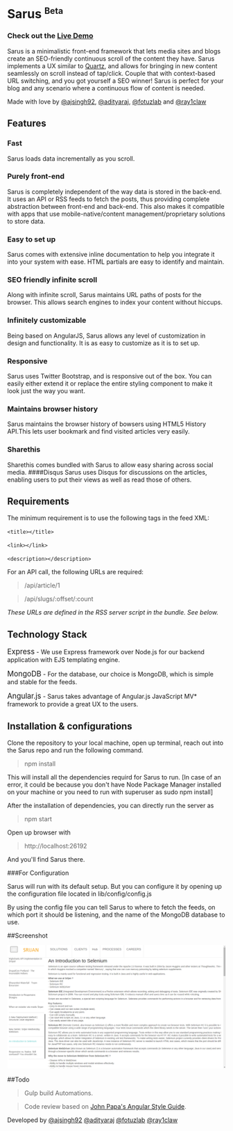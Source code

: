 # Sarus <sup><small>Beta</small></sup>

### Check out the [Live Demo](http://sarus-dev.srijanlabs.com)

Sarus is a minimalistic front-end framework that lets media sites and blogs create an SEO-friendly continuous scroll of the content they have. Sarus implements a UX similar to [Quartz](http://qz.com/), and allows for bringing in new content seamlessly on scroll instead of tap/click. Couple that with context-based URL switching, and you got yourself a SEO winner! Sarus is perfect for your blog and any scenario where a continuous flow of content is needed.

Made with love by [@ajsingh92](https://twitter.com/ajsingh92), [@adityaraj](https://twitter.com/adityaraj), [@fotuzlab](https://twitter.com/fotuzlab) and [@ray1claw](https://twitter.com/ray1claw)

## Features

### Fast
Sarus loads data incrementally as you scroll.
### Purely front-end
Sarus is completely independent of the way data is stored in the back-end. It uses an API or RSS feeds to fetch the posts, thus providing complete abstraction between front-end and back-end. This also makes it compatible with apps that use mobile-native/content management/proprietary solutions to store data.
### Easy to set up
Sarus comes with extensive inline documentation to help you integrate it into your system with ease. HTML partials are easy to identify and maintain.
### SEO friendly infinite scroll
Along with infinite scroll, Sarus maintains URL paths of posts for the browser. This allows search engines to index your content without hiccups.
### Infinitely customizable
Being based on AngularJS, Sarus allows any level of customization in design and functionality. It is as easy to customize as it is to set up.
### Responsive
Sarus uses Twitter Bootstrap, and is responsive out of the box. You can easily either extend it or replace the entire styling component to make it look just the way you want.
### Maintains browser history
Sarus maintains the browser history of bowsers using HTML5 History API.This lets user bookmark and find visited articles very easily.
### Sharethis
Sharethis comes bundled with Sarus to allow easy sharing across social media.
####Disqus
Sarus uses Disqus for discussions on the articles, enabling users to put their views as well as read those of others.
## Requirements
The minimum requirement is to use the following tags in the feed XML:

`<title></title>`

`<link></link>`

`<description></description>`

For an API call, the following URLs are required:

> /api/article/1

> /api/slugs/:offset/:count

_These URLs are defined in the RSS server script in the bundle. See below._

## Technology Stack

<big>Express</big> - We use Express framework over Node.js for our backend application with EJS templating engine.

<big>MongoDB</big> - For the database, our choice is MongoDB, which is simple and stable for the feeds.

<big>Angular.js</big> - Sarus takes advantage of Angular.js JavaScript MV* framework to provide a great UX to the users.

## Installation & configurations
Clone the repository to your local machine, open up terminal, reach out into the Sarus repo and run
the following command.

>npm install

This will install all the dependencies requird for Sarus to run.
[In case of an error, it could be because you don't have Node Package Manager installed on your machine or you need to run with superuser as sudo npm install]

After the installation of dependencies, you can directly run the server as

>npm start

Open up browser with

>http://localhost:26192

And you'll find Sarus there.

###For Configuration

Sarus will run with its default setup. But you can configure it by opening up the configuration file located in lib/config/config.js

By using the config file you can tell Sarus to where to fetch the feeds, on which port it should be listening, and the name of the MongoDB database to use.

##Screenshot

![Animated png](screenshots/sarus-1.png "Animation that shows auto completion")

##Todo

> Gulp build Automations.

> Code review based on [John Papa's Angular Style Guide](https://github.com/johnpapa/angularjs-styleguide/blob/master/README.md).


Developed by
[@ajsingh92](https://twitter.com/ajsingh92)
[@adityaraj](https://twitter.com/adityaraj)
[@fotuzlab](https://twitter.com/fotuzlab)
[@ray1claw](https://twitter.com/ray1claw)
